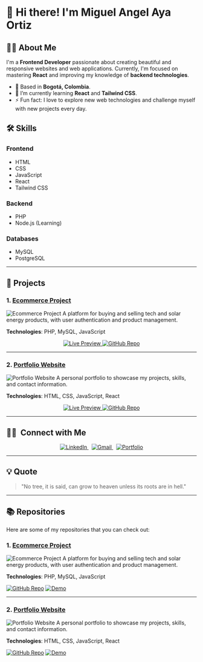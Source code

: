 # 👋 Hi there! I'm Miguel Angel Aya Ortiz

## 👨‍💻 About Me
I'm a **Frontend Developer** passionate about creating beautiful and responsive websites and web applications. Currently, I'm focused on mastering **React** and improving my knowledge of **backend technologies**.

- 📍 Based in **Bogotá, Colombia**.
- 🌱 I’m currently learning **React** and **Tailwind CSS**.
- ⚡ Fun fact: I love to explore new web technologies and challenge myself with new projects every day.

## 🛠️ Skills

### Frontend
- HTML
- CSS
- JavaScript
- React
- Tailwind CSS

### Backend
- PHP
- Node.js (Learning)

### Databases
- MySQL
- PostgreSQL

---

## 🚀 Projects

### 1. [Ecommerce Project](https://github.com/username/ecommerce-project)
![Ecommerce Project](https://link-to-image.com/preview.png)
A platform for buying and selling tech and solar energy products, with user authentication and product management.

**Technologies**: PHP, MySQL, JavaScript

<p align="center">
  <a href="https://link-to-preview.com">
    <img src="https://img.shields.io/badge/Preview-00FF00?style=for-the-badge&logo=googlechrome&logoColor=white" alt="Live Preview"/>
  </a>
  <a href="https://github.com/username/ecommerce-project">
    <img src="https://img.shields.io/badge/GitHub-181717?style=for-the-badge&logo=github&logoColor=white" alt="GitHub Repo"/>
  </a>
</p>

---

### 2. [Portfolio Website](https://github.com/username/portfolio-website)
![Portfolio Website](https://link-to-image.com/another-preview.png)
A personal portfolio to showcase my projects, skills, and contact information.

**Technologies**: HTML, CSS, JavaScript, React

<p align="center">
  <a href="https://link-to-preview.com">
    <img src="https://img.shields.io/badge/Preview-00FF00?style=for-the-badge&logo=googlechrome&logoColor=white" alt="Live Preview"/>
  </a>
  <a href="https://github.com/username/portfolio-website">
    <img src="https://img.shields.io/badge/GitHub-181717?style=for-the-badge&logo=github&logoColor=white" alt="GitHub Repo"/>
  </a>
</p>

---

## 🤝🏻 &nbsp;Connect with Me

<p align="center">
  <a href="https://www.linkedin.com/in/miguel-angel-aya-ortiz/">
    <img src="https://img.shields.io/badge/linkedin-%230077B5.svg?&style=for-the-badge&logo=linkedin&logoColor=white" alt="LinkedIn" />
  </a>&nbsp;
  <a href="mailto:miguelangel.aya@correo.com">
    <img src="https://img.shields.io/badge/Gmail-D14836?style=for-the-badge&logo=gmail&logoColor=white" alt="Gmail"/>
  </a>&nbsp;
  <a href="https://www.miguelportfolio.com">
    <img src="https://img.shields.io/badge/Portafolio-000000?style=for-the-badge&logo=About.me&logoColor=white" alt="Portfolio"/>
  </a>
</p>

---

## 💡 Quote

> "No tree, it is said, can grow to heaven unless its roots are in hell."

---

## 📚 Repositories

Here are some of my repositories that you can check out:

### 1. [Ecommerce Project](https://github.com/username/ecommerce-project)
![Ecommerce Project](https://link-to-image.com/preview.png)
A platform for buying and selling tech and solar energy products, with user authentication and product management.

**Technologies**: PHP, MySQL, JavaScript

[![GitHub Repo](https://img.shields.io/badge/View%20on%20GitHub-181717?style=for-the-badge&logo=github&logoColor=white)](https://github.com/username/ecommerce-project)
[![Demo](https://img.shields.io/badge/Live%20Demo-00FF00?style=for-the-badge&logo=googlechrome&logoColor=white)](https://link-to-demo.com)

---

### 2. [Portfolio Website](https://github.com/username/portfolio-website)
![Portfolio Website](https://link-to-image.com/another-preview.png)
A personal portfolio to showcase my projects, skills, and contact information.

**Technologies**: HTML, CSS, JavaScript, React

[![GitHub Repo](https://img.shields.io/badge/View%20on%20GitHub-181717?style=for-the-badge&logo=github&logoColor=white)](https://github.com/username/portfolio-website)
[![Demo](https://img.shields.io/badge/Live%20Demo-00FF00?style=for-the-badge&logo=googlechrome&logoColor=white)](https://link-to-demo.com)
